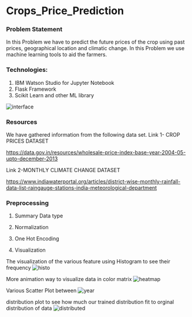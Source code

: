 # Crops_Price_Prediction

### Problem Statement

  In this Problem we have to predict the future prices of the crop using past prices, geographical location and climatic change. In this Problem we use machine learning tools to aid the farmers.
  
### Technologies:

1. IBM Watson Studio for Jupyter Notebook
2. Flask Framework
3. Scikit Learn and other ML library

![interface](https://user-images.githubusercontent.com/26680762/53691415-74cbfd00-3da3-11e9-9942-3a734f16b7b3.png)


### Resources

We have gathered information from the following data set.
Link 1- CROP PRICES DATASET

https://data.gov.in/resources/wholesale-price-index-base-year-2004-05-upto-december-2013

Link 2-MONTHLY CLIMATE CHANGE DATASET

https://www.indiawaterportal.org/articles/district-wise-monthly-rainfall-data-list-raingauge-stations-india-meteorological-department

### Preprocessing

1. Summary Data type

2. Normalization

3. One Hot Encoding

4.  Visualization

The visualization of the various feature using Histogram to see their frequency
![histo](https://user-images.githubusercontent.com/26785960/53691022-d25c4b80-3d9b-11e9-856d-c480db1add00.PNG)

More animation way to visualize data in color matrix
![heatmap](https://user-images.githubusercontent.com/26785960/53691020-ca9ca700-3d9b-11e9-94fb-63f3c6739718.PNG)

Various Scatter Plot between 
![year](https://user-images.githubusercontent.com/26785960/53691021-ccff0100-3d9b-11e9-9771-9cb1b8fbbed0.PNG)

distribution plot to see how much our trained distribution fit to orginal distribution of data
![distributed](https://user-images.githubusercontent.com/26785960/53691018-c8d2e380-3d9b-11e9-90fd-889974611d7c.PNG)
